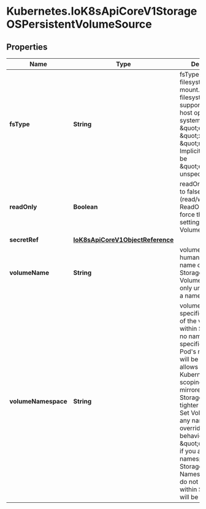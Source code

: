 # Kubernetes.IoK8sApiCoreV1StorageOSPersistentVolumeSource

## Properties

Name | Type | Description | Notes
------------ | ------------- | ------------- | -------------
**fsType** | **String** | fsType is the filesystem type to mount. Must be a filesystem type supported by the host operating system. Ex. \&quot;ext4\&quot;, \&quot;xfs\&quot;, \&quot;ntfs\&quot;. Implicitly inferred to be \&quot;ext4\&quot; if unspecified. | [optional] 
**readOnly** | **Boolean** | readOnly defaults to false (read/write). ReadOnly here will force the ReadOnly setting in VolumeMounts. | [optional] 
**secretRef** | [**IoK8sApiCoreV1ObjectReference**](IoK8sApiCoreV1ObjectReference.md) |  | [optional] 
**volumeName** | **String** | volumeName is the human-readable name of the StorageOS volume.  Volume names are only unique within a namespace. | [optional] 
**volumeNamespace** | **String** | volumeNamespace specifies the scope of the volume within StorageOS.  If no namespace is specified then the Pod&#39;s namespace will be used.  This allows the Kubernetes name scoping to be mirrored within StorageOS for tighter integration. Set VolumeName to any name to override the default behaviour. Set to \&quot;default\&quot; if you are not using namespaces within StorageOS. Namespaces that do not pre-exist within StorageOS will be created. | [optional] 


